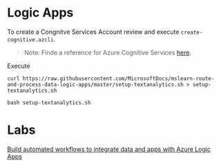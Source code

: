 # Logic Apps

To create a Congnitve Services Account review and execute `create-cognitive.azcli`.

> Note: Finde a reference for Azure Cognitive Services [here](https://docs.microsoft.com/en-us/cli/azure/cognitiveservices?view=azure-cli-latest).

Execute

```
curl https://raw.githubusercontent.com/MicrosoftDocs/mslearn-route-and-process-data-logic-apps/master/setup-textanalytics.sh > setup-textanalytics.sh

bash setup-textanalytics.sh
```
# Labs 

[Build automated workflows to integrate data and apps with Azure Logic Apps](https://docs.microsoft.com/en-us/learn/paths/build-workflows-with-logic-apps/)
